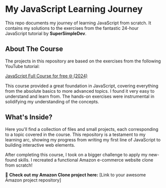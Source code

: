 # My JavaScript Learning Journey

This repo documents my journey of learning JavaScript from scratch. It contains my solutions to the exercises from the fantastic 24-hour JavaScript tutorial by **SuperSimpleDev**.

## About The Course

The projects in this repository are based on the exercises from the following YouTube tutorial:

[JavaScript Full Course for free 🌐 (2024)](https://youtu.be/EerdGm-ehJQ?si=PGMb1C_UMDQ0JTkq)

This course provided a great foundation in JavaScript, covering everything from the absolute basics to more advanced topics. I found it very easy to understand and learn from. The hands-on exercises were instrumental in solidifying my understanding of the concepts.

## What's Inside?

Here you'll find a collection of files and small projects, each corresponding to a topic covered in the course. This repository is a testament to my learning arc, showing my progress from writing my first line of JavaScript to building interactive web elements.

After completing this course, I took on a bigger challenge to apply my new-found skills. I recreated a functional Amazon e-commerce website clone from scratch!

🚀 **Check out my Amazon Clone project here:** [Link to your awesome Amazon project repository] 